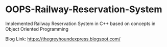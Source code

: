 # OOPS-Railway-Reservation-System
Implemented Railway Reservation System in C++ based on concepts in Object Oriented Programming

Blog Link: https://thegreyhoundexpress.blogspot.com/

